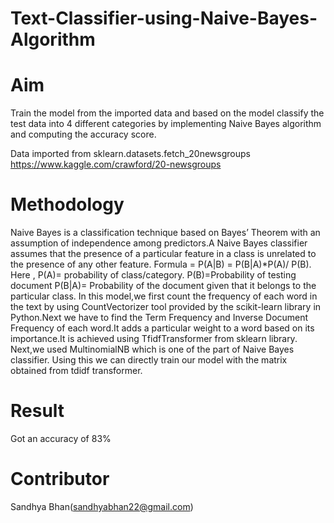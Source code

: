 # Text-Classifier-using-Naive-Bayes-Algorithm
# Aim
Train the model from the imported data and based on the model classify the test data into 4 different categories by implementing Naive Bayes algorithm and computing the accuracy score.

Data imported from sklearn.datasets.fetch_20newsgroups
https://www.kaggle.com/crawford/20-newsgroups

# Methodology
Naive Bayes is a classification technique based on Bayes’ Theorem with an assumption of independence among predictors.A Naive Bayes classifier assumes that the presence of a particular feature in a class is unrelated to the presence of any other feature.
Formula = P(A|B) = P(B|A)*P(A)/ P(B).
Here , P(A)= probability of class/category.
P(B)=Probability of testing document
P(B|A)= Probability of the document given that it belongs to the particular class.
In this model,we first count the frequency of each word in the text by using CountVectorizer tool provided by the scikit-learn library in Python.Next we have to find the Term Frequency and Inverse Document Frequency of each word.It adds a particular weight to a word based on its importance.It is achieved using TfidfTransformer from sklearn library.
Next,we used MultinomialNB which is one of the part of Naive Bayes classifier. Using this we can directly train our model with the matrix obtained from tdidf transformer.

# Result
Got an accuracy of 83%

# Contributor
Sandhya Bhan(sandhyabhan22@gmail.com)




